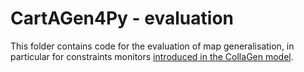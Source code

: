 # CartAGen4Py - evaluation
This folder contains code for the evaluation of map generalisation, in particular for constraints monitors [introduced in the CollaGen model](http://dx.doi.org/10.1007/978-3-642-19143-5_30).
